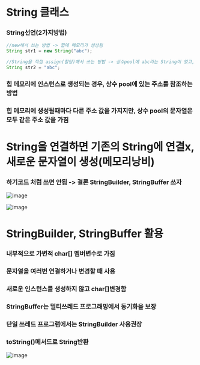 # String 클래스
### String선언(2가지방법)
```java
//new해서 쓰는 방법 -> 힙에 메모리가 생성됨
String str1 = new String("abc");

//String을 직접 assign(할당)해서 쓰는 방법 -> 상수pool에 abc라는 String이 있고, 그 String의 주소만 가리키는 것
String str2 = "abc"; 
```
### 힙 메모리에 인스턴스로 생성되는 경우, 상수 pool에 있는 주소를 참조하는 방법
### 힙 메모리에 생성될때마다 다른 주소 값을 가지지만, 상수 pool의 문자열은 모두 같은 주소 값을 가짐

# String을 연결하면 기존의 String에 연결x, 새로운 문자열이 생성(메모리낭비)
### 하기코드 처럼 쓰면 안됨 -> 결론 StringBuilder, StringBuffer 쓰자

![image](https://user-images.githubusercontent.com/82345970/184779446-fad1cc61-1dc4-4e2b-934a-6de18a87aaa5.png)

![image](https://user-images.githubusercontent.com/82345970/184780444-e611cc27-3616-4837-bcab-00ac1a708c25.png)

# StringBuilder, StringBuffer 활용
### 내부적으로 가변적 char[] 멤버변수로 가짐
### 문자열을 여러번 연결하거나 변경할 때 사용
### 새로운 인스턴스를 생성하지 않고 char[]변경함
### StringBuffer는 멀티쓰레드 프로그래밍에서 동기화을 보장
### 단일 쓰레드 프로그램에서는 StringBuilder 사용권장
### toString()메서드로 String반환

![image](https://user-images.githubusercontent.com/82345970/184781423-b082950d-3d38-4f5b-8078-e17966ba36a7.png)



